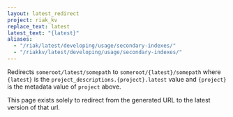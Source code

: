 ```yaml
---
layout: latest_redirect
project: riak_kv
replace_text: latest
latest_text: "{latest}"
aliases:
  - "/riak/latest/developing/usage/secondary-indexes/"
  - "/riakkv/latest/developing/usage/secondary-indexes/"
---
```


Redirects `someroot/latest/somepath` to `someroot/{latest}/somepath` 
where `{latest}` is the `project_descriptions.{project}.latest` value
and `{project}` is the metadata value of `project` above.

This page exists solely to redirect from the generated URL to the latest version of
that url.



